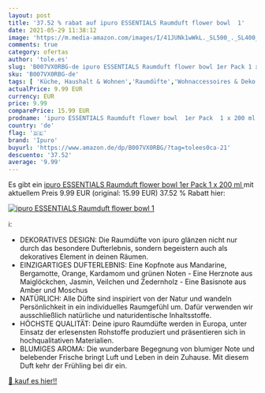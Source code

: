 ```yaml
---
layout: post
title: '37.52 % rabat auf ipuro ESSENTIALS Raumduft flower bowl  1'
date: 2021-05-29 11:38:12
image: 'https://m.media-amazon.com/images/I/41JUNk1wWkL._SL500_._SL400_.jpg'
comments: true
category: ofertas
author: 'tole.es'
slug: 'B007VX0RBG-de ipuro ESSENTIALS Raumduft flower bowl 1er Pack 1 x 200 ml'
sku: 'B007VX0RBG-de'
tags: [ 'Küche, Haushalt & Wohnen','Raumdüfte','Wohnaccessoires & Deko','ipuro', ]
actualPrice: 9.99 EUR
currency: EUR
price: 9.99
comparePrice: 15.99 EUR
prodname: 'ipuro ESSENTIALS Raumduft flower bowl  1er Pack  1 x 200 ml '
country: 'de'
flag: '🇩🇪'
brand: 'Ipuro'
buyurl: 'https://www.amazon.de/dp/B007VX0RBG/?tag=tolees0ca-21'
descuento: '37.52'
average: '9.99'
---
```


Es gibt ein [ipuro ESSENTIALS Raumduft flower bowl  1er Pack  1 x 200 ml ](https://www.amazon.de/dp/B007VX0RBG/?tag=tolees0ca-21) mit aktuellem Preis 9.99 EUR (original: 15.99 EUR) 37.52 % Rabatt hier:

[![ipuro ESSENTIALS Raumduft flower bowl  1](https://m.media-amazon.com/images/I/41JUNk1wWkL._SL500_._SL400_.jpg)](https://www.amazon.de/dp/B007VX0RBG/?tag=tolees0ca-21)

ℹ️:

- DEKORATIVES DESIGN: Die Raumdüfte von ipuro glänzen nicht nur durch das besondere Dufterlebnis, sondern begeistern auch als dekoratives Element in deinen Räumen.
- EINZIGARTIGES DUFTERLEBNIS: Eine Kopfnote aus Mandarine, Bergamotte, Orange, Kardamom und grünen Noten - Eine Herznote aus Maiglöckchen, Jasmin, Veilchen und Zedernholz - Eine Basisnote aus Amber und Moschus
- NATÜRLICH: Alle Düfte sind inspiriert von der Natur und wandeln Persönlichkeit in ein individuelles Raumgefühl um. Dafür verwenden wir ausschließlich natürliche und naturidentische Inhaltsstoffe.
- HÖCHSTE QUALITÄT: Deine ipuro Raumdüfte werden in Europa, unter Einsatz der erlesensten Rohstoffe produziert und präsentieren sich in hochqualitativen Materialien.
- BLUMIGES AROMA: Die wunderbare Begegnung von blumiger Note und belebender Frische bringt Luft und Leben in dein Zuhause. Mit diesem Duft kehr der Frühling bei dir ein.

[🛒 kauf es hier!!](https://www.amazon.de/dp/B007VX0RBG/?tag=tolees0ca-21)
